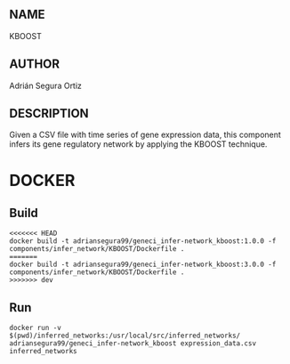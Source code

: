 ## NAME

KBOOST

## AUTHOR

Adrián Segura Ortiz

## DESCRIPTION

Given a CSV file with time series of gene expression data, this component infers its gene regulatory network by applying the KBOOST technique.

# DOCKER

## Build

```
<<<<<<< HEAD
docker build -t adriansegura99/geneci_infer-network_kboost:1.0.0 -f components/infer_network/KBOOST/Dockerfile .
=======
docker build -t adriansegura99/geneci_infer-network_kboost:3.0.0 -f components/infer_network/KBOOST/Dockerfile .
>>>>>>> dev
```

## Run

```
docker run -v $(pwd)/inferred_networks:/usr/local/src/inferred_networks/ adriansegura99/geneci_infer-network_kboost expression_data.csv inferred_networks
```
